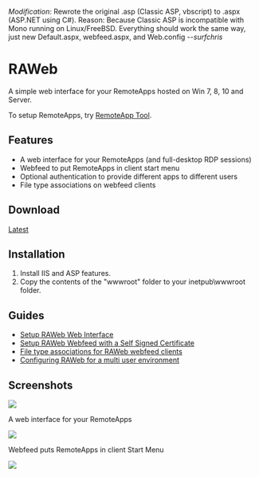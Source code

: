 *Modification*: Rewrote the original .asp (Classic ASP, vbscript) to .aspx (ASP.NET using C#). Reason: Because Classic ASP is incompatible with Mono running on Linux/FreeBSD. Everything should work the same way, just new Default.aspx, webfeed.aspx, and Web.config
--*surfchris*

# RAWeb

A simple web interface for your RemoteApps hosted on Win 7, 8, 10 and Server.

To setup RemoteApps, try [RemoteApp Tool](https://github.com/kimmknight/remoteapptool).

## Features

* A web interface for your RemoteApps (and full-desktop RDP sessions)
* Webfeed to put RemoteApps in client start menu
* Optional authentication to provide different apps to different users
* File type associations on webfeed clients

## Download

[Latest](https://github.com/kimmknight/raweb/archive/master.zip)

## Installation

1. Install IIS and ASP features.
2. Copy the contents of the "wwwroot" folder to your inetpub\wwwroot folder.

## Guides

* [Setup RAWeb Web Interface](https://github.com/kimmknight/raweb/wiki/Setup-RAWeb-Web-Interface)
* [Setup RAWeb Webfeed with a Self Signed Certificate](https://github.com/kimmknight/raweb/wiki/Setup-RAWeb-Webfeed-with-a-Self-Signed-Certificate)
* [File type associations for RAWeb webfeed clients](https://github.com/kimmknight/raweb/wiki/File-type-associations-for-RAWeb-webfeed-clients)
* [Configuring RAWeb for a multi user environment](https://github.com/kimmknight/raweb/wiki/Configuring-RAWeb-for-a-multi-user-environment)

## Screenshots

![](https://github.com/kimmknight/raweb/wiki/images/screenshots/raweb0020.png)

A web interface for your RemoteApps

![](https://github.com/kimmknight/raweb/wiki/images/screenshots/rawebfeed.png)

Webfeed puts RemoteApps in client Start Menu

![](https://github.com/kimmknight/raweb/wiki/images/screenshots/win8webfeedcrop.jpg)
